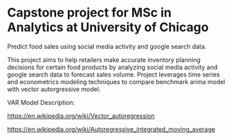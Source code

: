# Capstone project for MSc in Analytics at University of Chicago 

Predict food sales using social media activity and google search data. 

This project aims to help retailers make accurate inventory planning decisions for certain food products by analyzing social media activity and google search data to forecast sales volume. Project leverages time series and econometrics modeling techniques to compare benchmark arima model with vector autorgressive model. 

VAR Model Description: 

https://en.wikipedia.org/wiki/Vector_autoregression 

https://en.wikipedia.org/wiki/Autoregressive_integrated_moving_average 

